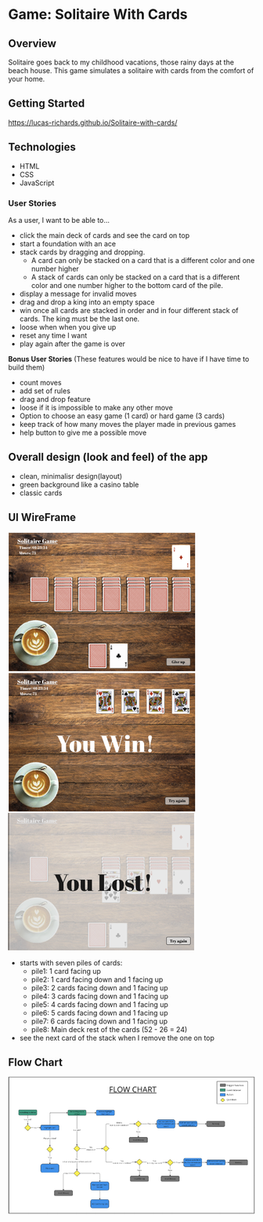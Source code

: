 # Game: Solitaire With Cards

## Overview
Solitaire goes back to my childhood vacations, those rainy days at the beach house. This game simulates a solitaire with cards from the comfort of your home.

## Getting Started
https://lucas-richards.github.io/Solitaire-with-cards/

## Technologies
- HTML
- CSS
- JavaScript

### User Stories
As a user, I want to be able to...

- click the main deck of cards and see the card on top
- start a foundation with an ace
- stack cards by dragging and dropping. 
    - A card can only be stacked on a card that is a different color and one number higher
    - A stack of cards can only be stacked on a card that is a different color and one number higher to the bottom card of the pile.
- display a message for invalid moves
- drag and drop a king into an empty space 
- win once all cards are stacked in order and in four different stack of cards. The king must be the last one.
- loose when when you give up
- reset any time I want
- play again after the game is over


**Bonus User Stories**
(These features would be nice to have if I have time to build them)
- count moves
- add set of rules
- drag and drop feature
- loose if it is impossible to make any other move
- Option to choose an easy game (1 card) or hard game (3 cards) 
- keep track of how many moves the player made in previous games
- help button to give me a possible move

## Overall design (look and feel) of the app

- clean, minimalisr design(layout)
- green background like a casino table
- classic cards


## UI WireFrame
![layout wireframe](css/imgs/game1.png)
![layout wireframe](css/imgs/game2.png)
![layout wireframe](css/imgs/game3.png)


- starts with seven piles of cards:
    - pile1: 1 card facing up
    - pile2: 1 card facing down and 1 facing up
    - pile3: 2 cards facing down and 1 facing up
    - pile4: 3 cards facing down and 1 facing up
    - pile5: 4 cards facing down and 1 facing up
    - pile6: 5 cards facing down and 1 facing up
    - pile7: 6 cards facing down and 1 facing up
    - pile8: Main deck rest of the cards (52 - 26 = 24)
- see the next card of the stack when I remove the one on top

## Flow Chart
![layout wireframe](css/imgs/flowchart.png)